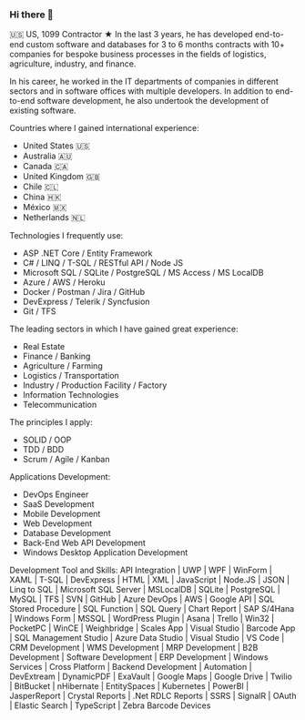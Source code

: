 ### Hi there 👋

🇺🇸 US, 1099 Contractor ★ In the last 3 years, he has developed end-to-end custom software and databases for 3 to 6 months contracts with 10+ companies for bespoke business processes in the fields of logistics, agriculture, industry, and finance.

In his career, he worked in the IT departments of companies in different sectors and in software offices with multiple developers. In addition to end-to-end software development, he also undertook the development of existing software.

Countries where I gained international experience:<br/>
- United States 🇺🇸
- Australia 🇦🇺
- Canada 🇨🇦
- United Kingdom 🇬🇧
- Chile 🇨🇱
- China 🇭🇰
- México 🇲🇽
- Netherlands 🇳🇱

Technologies I frequently use:
- ASP .NET Core / Entity Framework
- C# / LINQ / T-SQL / RESTful API / Node JS
- Microsoft SQL / SQLite / PostgreSQL / MS Access / MS LocalDB
- Azure / AWS / Heroku
- Docker / Postman / Jira / GitHub
- DevExpress / Telerik / Syncfusion
- Git / TFS

The leading sectors in which I have gained great experience:
- Real Estate
- Finance / Banking
- Agriculture / Farming
- Logistics / Transportation
- Industry / Production Facility / Factory
- Information Technologies
- Telecommunication

The principles I apply:
- SOLID / OOP 
- TDD / BDD
- Scrum / Agile / Kanban

Applications Development:
- DevOps Engineer
- SaaS Development
- Mobile Development
- Web Development
- Database Development
- Back-End Web API Development
- Windows Desktop Application Development

Development Tool and Skills:
API Integration | UWP | WPF | WinForm | XAML | T-SQL | DevExpress | HTML | XML | JavaScript | Node.JS | JSON | Linq to SQL | Microsoft SQL Server | MSLocalDB | SQLite | PostgreSQL | MySQL | TFS | SVN | GitHub | Azure DevOps | AWS | Google API | SQL Stored Procedure | SQL Function | SQL Query | Chart Report | SAP S/4Hana | Windows Form | MSSQL | WordPress Plugin | Asana | Trello | Win32 | PocketPC | WinCE | Weighbridge | Scales App | Visual Studio | Barcode App | SQL Management Studio | Azure Data Studio | Visual Studio | VS Code | CRM Development | WMS Development | MRP Development | B2B Development | Software Development | ERP Development | Windows Services | Cross Platform | Backend Development | Automation | DevExtream | DynamicPDF | ExaVault | Google Maps | Google Drive | Twilio | BitBucket | nHibernate | EntitySpaces | Kubernetes | PowerBI | JasperReport | Crystal Reports | .Net RDLC Reports | SSRS | SignalR | OAuth | Elastic Search | TypeScript | Zebra Barcode Devices


<!--
**mcyenikoylu/mcyenikoylu** is a ✨ _special_ ✨ repository because its `README.md` (this file) appears on your GitHub profile.

Here are some ideas to get you started:

- 🔭 I’m currently working on ...
- 🌱 I’m currently learning ...
- 👯 I’m looking to collaborate on ...
- 🤔 I’m looking for help with ...
- 💬 Ask me about ...
- 📫 How to reach me: ...
- 😄 Pronouns: ...
- ⚡ Fun fact: ...
-->
